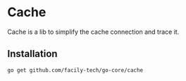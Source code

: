 # Cache

Cache is a lib to simplify the cache connection and trace it.

## Installation

```sh
go get github.com/facily-tech/go-core/cache
```
